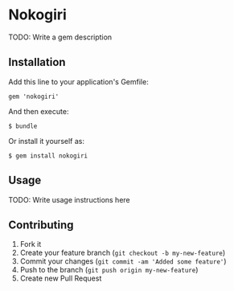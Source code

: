 # Nokogiri

TODO: Write a gem description

## Installation

Add this line to your application's Gemfile:

    gem 'nokogiri'

And then execute:

    $ bundle

Or install it yourself as:

    $ gem install nokogiri

## Usage

TODO: Write usage instructions here

## Contributing

1. Fork it
2. Create your feature branch (`git checkout -b my-new-feature`)
3. Commit your changes (`git commit -am 'Added some feature'`)
4. Push to the branch (`git push origin my-new-feature`)
5. Create new Pull Request
